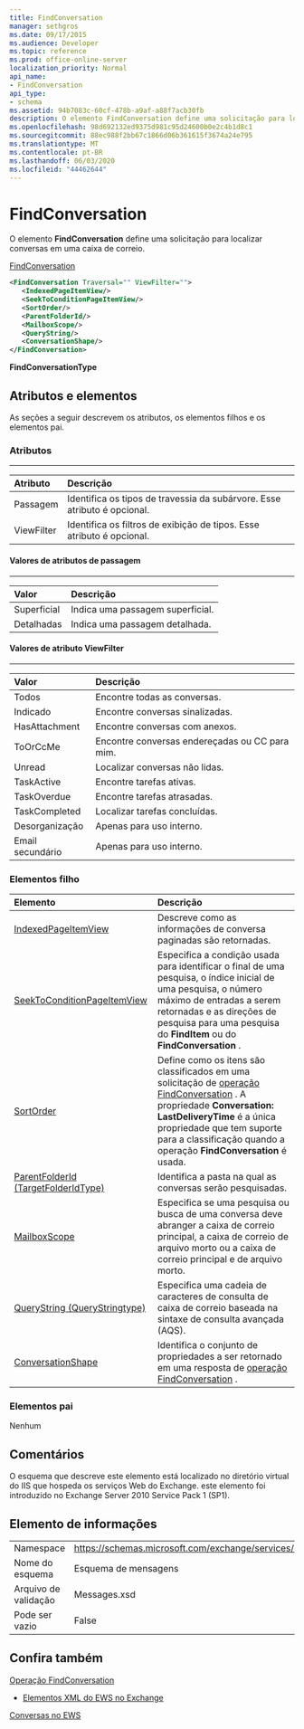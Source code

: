 ```yaml
---
title: FindConversation
manager: sethgros
ms.date: 09/17/2015
ms.audience: Developer
ms.topic: reference
ms.prod: office-online-server
localization_priority: Normal
api_name:
- FindConversation
api_type:
- schema
ms.assetid: 94b7083c-60cf-478b-a9af-a88f7acb30fb
description: O elemento FindConversation define uma solicitação para localizar conversas em uma caixa de correio.
ms.openlocfilehash: 98d692132ed9375d981c95d24600b0e2c4b1d8c1
ms.sourcegitcommit: 88ec988f2bb67c1866d06b361615f3674a24e795
ms.translationtype: MT
ms.contentlocale: pt-BR
ms.lasthandoff: 06/03/2020
ms.locfileid: "44462644"
---
```

# <a name="findconversation"></a>FindConversation

O elemento **FindConversation** define uma solicitação para localizar conversas em uma caixa de correio. 
  
[FindConversation](findconversation.md)
  
```XML
<FindConversation Traversal="" ViewFilter="">
   <IndexedPageItemView/>
   <SeekToConditionPageItemView/>
   <SortOrder/>
   <ParentFolderId/>
   <MailboxScope/>
   <QueryString/>
   <ConversationShape/>
</FindConversation>
```

 **FindConversationType**
## <a name="attributes-and-elements"></a>Atributos e elementos

As seções a seguir descrevem os atributos, os elementos filhos e os elementos pai.
  
### <a name="attributes"></a>Atributos

****

|**Atributo**|**Descrição**|
|:-----|:-----|
|Passagem  <br/> |Identifica os tipos de travessia da subárvore. Esse atributo é opcional.  <br/> |
|ViewFilter  <br/> |Identifica os filtros de exibição de tipos. Esse atributo é opcional.  <br/> |
   
#### <a name="traversal-attribute-values"></a>Valores de atributos de passagem

****

|**Valor**|**Descrição**|
|:-----|:-----|
|Superficial  <br/> |Indica uma passagem superficial.  <br/> |
|Detalhadas  <br/> |Indica uma passagem detalhada.  <br/> |
   
#### <a name="viewfilter-attribute-values"></a>Valores de atributo ViewFilter

****

|**Valor**|**Descrição**|
|:-----|:-----|
|Todos  <br/> |Encontre todas as conversas.  <br/> |
|Indicado  <br/> |Encontre conversas sinalizadas.  <br/> |
|HasAttachment  <br/> |Encontre conversas com anexos.  <br/> |
|ToOrCcMe  <br/> |Encontre conversas endereçadas ou CC para mim.  <br/> |
|Unread  <br/> |Localizar conversas não lidas.  <br/> |
|TaskActive  <br/> |Encontre tarefas ativas.  <br/> |
|TaskOverdue  <br/> |Encontre tarefas atrasadas.  <br/> |
|TaskCompleted  <br/> |Localizar tarefas concluídas.  <br/> |
|Desorganização  <br/> |Apenas para uso interno.  <br/> |
|Email secundário  <br/> |Apenas para uso interno.  <br/> |
   
### <a name="child-elements"></a>Elementos filho

|**Elemento**|**Descrição**|
|:-----|:-----|
|[IndexedPageItemView](indexedpageitemview.md) <br/> |Descreve como as informações de conversa paginadas são retornadas.  <br/> |
|[SeekToConditionPageItemView](seektoconditionpageitemview.md) <br/> |Especifica a condição usada para identificar o final de uma pesquisa, o índice inicial de uma pesquisa, o número máximo de entradas a serem retornadas e as direções de pesquisa para uma pesquisa do **FindItem** ou do **FindConversation** .  <br/> |
|[SortOrder](sortorder.md) <br/> |Define como os itens são classificados em uma solicitação de [operação FindConversation](findconversation-operation.md) . A propriedade **Conversation: LastDeliveryTime** é a única propriedade que tem suporte para a classificação quando a operação **FindConversation** é usada.  <br/> |
|[ParentFolderId (TargetFolderIdType)](parentfolderid-targetfolderidtype.md) <br/> |Identifica a pasta na qual as conversas serão pesquisadas.  <br/> |
|[MailboxScope](mailboxscope.md) <br/> |Especifica se uma pesquisa ou busca de uma conversa deve abranger a caixa de correio principal, a caixa de correio de arquivo morto ou a caixa de correio principal e de arquivo morto.  <br/> |
|[QueryString (QueryStringtype)](querystring-querystringtype.md) <br/> |Especifica uma cadeia de caracteres de consulta de caixa de correio baseada na sintaxe de consulta avançada (AQS).  <br/> |
|[ConversationShape](conversationshape.md) <br/> |Identifica o conjunto de propriedades a ser retornado em uma resposta de [operação FindConversation](findconversation-operation.md) .  <br/> |
   
### <a name="parent-elements"></a>Elementos pai

Nenhum
  
## <a name="remarks"></a>Comentários

O esquema que descreve este elemento está localizado no diretório virtual do IIS que hospeda os serviços Web do Exchange. este elemento foi introduzido no Exchange Server 2010 Service Pack 1 (SP1).
  
## <a name="element-information"></a>Elemento de informações

|||
|:-----|:-----|
|Namespace  <br/> |https://schemas.microsoft.com/exchange/services/2006/messages  <br/> |
|Nome do esquema  <br/> |Esquema de mensagens  <br/> |
|Arquivo de validação  <br/> |Messages.xsd  <br/> |
|Pode ser vazio  <br/> |False  <br/> |
   
## <a name="see-also"></a>Confira também



[Operação FindConversation](findconversation-operation.md)


- [Elementos XML do EWS no Exchange](ews-xml-elements-in-exchange.md)


[Conversas no EWS](https://msdn.microsoft.com/library/91e64629-db6c-4c94-9dcb-d386232e8467%28Office.15%29.aspx)

